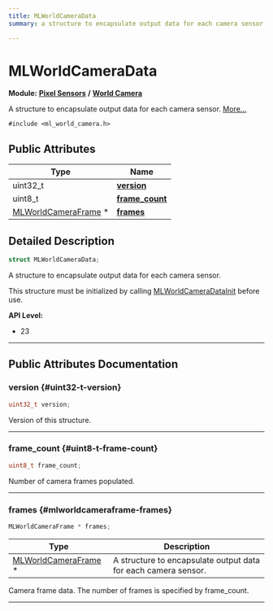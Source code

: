 ```yaml
---
title: MLWorldCameraData
summary: a structure to encapsulate output data for each camera sensor. 

---
```


# MLWorldCameraData

**Module:** **[Pixel Sensors](/versioned_docs/version-02-Aug-2023/api-ref/api/Modules/group___pixel_sensors/group___pixel_sensors.md)** **/** **[World Camera](/versioned_docs/version-02-Aug-2023/api-ref/api/Modules/group___pixel_sensors/group___w_cam/group___w_cam.md)**



A structure to encapsulate output data for each camera sensor.  [More...](#detailed-description)


`#include <ml_world_camera.h>`

## Public Attributes

| Type           | Name           |
| -------------- | -------------- |
| uint32_t | **[version](/versioned_docs/version-02-Aug-2023/api-ref/api/Modules/group___pixel_sensors/group___w_cam/struct_m_l_world_camera_data.md#uint32-t-version)**  |
| uint8_t | **[frame_count](/versioned_docs/version-02-Aug-2023/api-ref/api/Modules/group___pixel_sensors/group___w_cam/struct_m_l_world_camera_data.md#uint8-t-frame-count)**  |
| [MLWorldCameraFrame](/versioned_docs/version-02-Aug-2023/api-ref/api/Modules/group___pixel_sensors/group___w_cam/struct_m_l_world_camera_frame.md) * | **[frames](/versioned_docs/version-02-Aug-2023/api-ref/api/Modules/group___pixel_sensors/group___w_cam/struct_m_l_world_camera_data.md#mlworldcameraframe-frames)**  |

## Detailed Description

```cpp
struct MLWorldCameraData;
```

A structure to encapsulate output data for each camera sensor. 

This structure must be initialized by calling [MLWorldCameraDataInit](/versioned_docs/version-02-Aug-2023/api-ref/api/Modules/group___pixel_sensors/group___w_cam/group___w_cam.md#void-mlworldcameradatainit) before use.




**API Level:**
  * 23




-----------
## Public Attributes Documentation

### version {#uint32-t-version}

```cpp
uint32_t version;
```


Version of this structure. 





-----------

### frame_count {#uint8-t-frame-count}

```cpp
uint8_t frame_count;
```


Number of camera frames populated. 





-----------

### frames {#mlworldcameraframe-frames}

```cpp
MLWorldCameraFrame * frames;
```



| Type | Description |
|--|--|
| [MLWorldCameraFrame](/versioned_docs/version-02-Aug-2023/api-ref/api/Modules/group___pixel_sensors/group___w_cam/struct_m_l_world_camera_frame.md) * | A structure to encapsulate output data for each camera sensor.  |


Camera frame data. The number of frames is specified by frame_count. 





-----------


